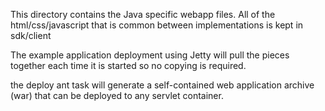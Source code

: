 This directory contains the Java specific webapp files.  All of the html/css/javascript that is common between implementations is kept in sdk/client

The example application deployment using Jetty will pull the pieces together each time it is started so no copying is required.

the deploy ant task will generate a self-contained web application archive (war) that can be deployed to any servlet container. 